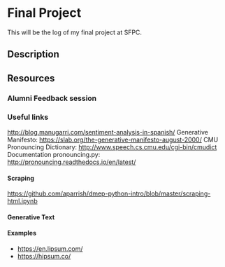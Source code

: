 # Final Project

This will be the log of my final project at SFPC.

## Description




## Resources

### Alumni Feedback session


### Useful links
http://blog.manugarri.com/sentiment-analysis-in-spanish/
Generative Manifesto: https://slab.org/the-generative-manifesto-august-2000/
CMU Pronouncing Dictionary: http://www.speech.cs.cmu.edu/cgi-bin/cmudict
Documentation pronouncing.py: http://pronouncing.readthedocs.io/en/latest/

#### Scraping
https://github.com/aparrish/dmep-python-intro/blob/master/scraping-html.ipynb

#### Generative Text

#### Examples
- https://en.lipsum.com/
- https://hipsum.co/
